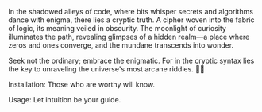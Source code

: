 In the shadowed alleys of code, where bits whisper secrets and algorithms dance with enigma, there lies a cryptic truth. A cipher woven into the fabric of logic, its meaning veiled in obscurity. The moonlight of curiosity illuminates the path, revealing glimpses of a hidden realm—a place where zeros and ones converge, and the mundane transcends into wonder.

Seek not the ordinary; embrace the enigmatic. For in the cryptic syntax lies the key to unraveling the universe's most arcane riddles. 🌙✨


Installation: Those who are worthy will know. 

Usage: Let intuition be your guide.
